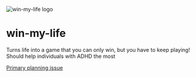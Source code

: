 ![win-my-life logo](https://github.com/grayfallstown/win-my-life/blob/master/logo_idea_1.png?raw=true)

# win-my-life

Turns life into a game that you can only win, but you have to keep playing! Should help individuals with ADHD the most

[Primary planning issue](https://github.com/grayfallstown/win-my-life/issues)
